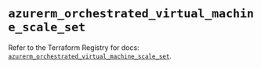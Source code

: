 # `azurerm_orchestrated_virtual_machine_scale_set`

Refer to the Terraform Registry for docs: [`azurerm_orchestrated_virtual_machine_scale_set`](https://registry.terraform.io/providers/hashicorp/azurerm/3.111.0/docs/resources/orchestrated_virtual_machine_scale_set).
